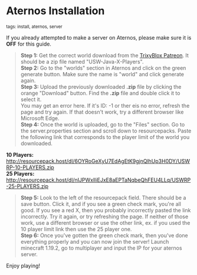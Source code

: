 # Aternos Installation
<sup>tags: install, aternos, server</sup>

If you already attempted to make a server on Aternos, please make sure it is **OFF** for this guide.

> __Step 1:__ Get the correct world download from the [TrixyBlox Patreon](https://www.patreon.com/TrixyBlox/posts). It should be a zip file named "USW-Java-X-Players". <br />
> __Step 2:__ Go to the "worlds" section in Aternos and click on the green generate button. Make sure the name is "world" and click generate again. <br />
> __Step 3:__ Upload the previously downloaded __.zip__ file by clicking the orange "Download" button. Find the __.zip__ file and double click it to select it. <br /> You may get an error here. If it's ID: -1 or ther eis no error, refresh the page and try again. If that doesn't work, try a different browser like Microsoft Edge. <br />
> __Step 4:__ Once the world is uploaded, go to the "Files" section. Go to the server.properties section and scroll down to resourcepacks. Paste the following link that corresponds to the player limit of the world you downloaded.

__10 Players:__ http://resourcepack.host/dl/6OYRoGeXyU7EdAgEtK9gjnQlhUp3H0DY/USWRP-10-PLAYERS.zip <br />
__25 Players:__ http://resourcepack.host/dl/nIJPWxlIiEJxE8aEPTaNqbeQhFEU4LLq/USWRP-25-PLAYERS.zip

> __Step 5:__ Look to the left of the resourcepack field. There should be a save button. Click it, and if you see a green check mark, you're all good. If you see a red X, then you probably incorrectly pasted the link incorrectly. Try it again, or try refreshing the page. If neither of those work, use a different browser or use the other link, ex. if you used the 10 player limit link then use the 25 player one.<br />
> __Step 6:__ Once you've gotten the green check mark, then you've done everything properly and you can now join the server! Launch minecraft 1.19.2, go to multiplayer and input the IP for your aternos server.

Enjoy playing!
